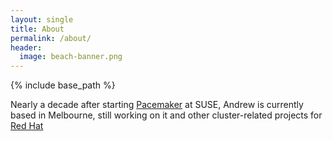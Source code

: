 ```yaml
---
layout: single
title: About
permalink: /about/
header:
  image: beach-banner.png
---
```


{% include base_path %}

Nearly a decade after starting [Pacemaker](http://clusterlabs.org) at
SUSE, Andrew is currently based in Melbourne, still working on it and
other cluster-related projects for [Red Hat](http://redhat.com)
